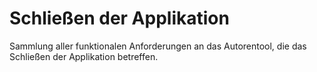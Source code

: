 # Schließen der Applikation

Sammlung aller funktionalen Anforderungen an das Autorentool, die das Schließen der Applikation betreffen.
